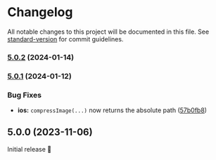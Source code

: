 # Changelog

All notable changes to this project will be documented in this file. See [standard-version](https://github.com/conventional-changelog/standard-version) for commit guidelines.

### [5.0.2](https://github.com/capawesome-team/sponsorware/compare/v5.0.1...v5.0.2) (2024-01-14)

### [5.0.1](https://github.com/capawesome-team/sponsorware/compare/v5.0.0...v5.0.1) (2024-01-12)


### Bug Fixes

* **ios:** `compressImage(...)` now returns the absolute path ([57b0fb8](https://github.com/capawesome-team/sponsorware/commit/57b0fb8c0a56f6ed45be1ab06d7e1cf737fd3378))

## 5.0.0 (2023-11-06)

Initial release 🎉
